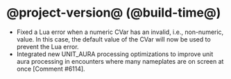 # @project-version@ (@build-time@)

* Fixed a Lua error when a numeric CVar has an invalid, i.e., non-numeric, value. In this case, the default value of the CVar will now be used to prevent the Lua error.
* Integrated new UNIT_AURA processing optimizations to improve unit aura processing in encounters where many nameplates are on screen at once [Comment #6114]. 
